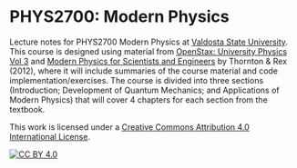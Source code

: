 # PHYS2700: Modern Physics 
Lecture notes for PHYS2700 Modern Physics at [Valdosta State University](https://www.valdosta.edu/phy/).  This course is designed using material from [OpenStax: University Physics Vol 3](https://openstax.org/books/university-physics-volume-3/pages/preface) and [Modern Physics for Scientists and Engineers](https://www.google.com/books/edition/Modern_Physics_for_Scientists_and_Engine/pWAKAAAAQBAJ?hl=en) by Thornton & Rex (2012), where it will include summaries of the course material and code implementation/exercises.  The course is divided into three sections (Introduction; Development of Quantum Mechanics; and Applications of Modern Physics) that will cover 4 chapters for each section from the textbook.  


This work is licensed under a
[Creative Commons Attribution 4.0 International License][cc-by].

[![CC BY 4.0][cc-by-image]][cc-by]

[cc-by]: http://creativecommons.org/licenses/by/4.0/
[cc-by-image]: https://i.creativecommons.org/l/by/4.0/88x31.png
[cc-by-shield]: https://img.shields.io/badge/License-CC%20BY%204.0-lightgrey.svg